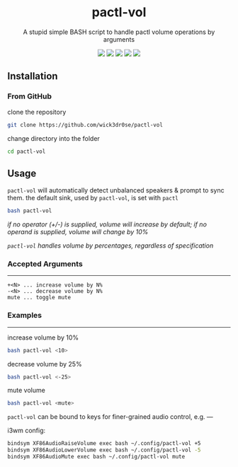 <div align="center">
<h1>pactl-vol</h1>
<p>A stupid simple BASH script to handle pactl volume operations by arguments</p>
<img src="https://img.shields.io/badge/Shell_Script-121011?logo=gnu-bash&logoColor=white"></img>
<img src="https://img.shields.io/badge/Made%20with-Bash-1f425f.svg"></img>  
<img src=https://img.shields.io/badge/Maintained%3F-yes-green.svg></img>
<img src="https://badge-size.herokuapp.com/wick3dr0se/pactl-vol/master/pactl-vol"></img>  
<a href="https://discord.gg/TstuWvDzXr">
<img src="https://discordapp.com/api/guilds/913584348937207839/widget.png?style=shield"/></a>
</div>

## Installation
### From GitHub
clone the repository
```bash
git clone https://github.com/wick3dr0se/pactl-vol
```
change directory into the folder
```bash
cd pactl-vol
```

## Usage
`pactl-vol` will automatically detect unbalanced speakers & prompt to sync them. the default sink, used by `pactl-vol`, is set with `pactl`
```bash
bash pactl-vol
```

*if no operator (+/-) is supplied, volume will increase by default; if no operand is supplied, volume will change by 10%*

*`pactl-vol` handles volume by percentages, regardless of specification*

### Accepted Arguments

---

```
+<N> ... increase volume by N%
-<N> ... decrease volume by N%
mute ... toggle mute
```

### Examples

---

increase volume by 10%
```bash
bash pactl-vol <10>
```
decrease volume by 25%
```bash
bash pactl-vol <-25>
```
mute volume
```bash
bash pactl-vol <mute>
```

`pactl-vol` can be bound to keys for finer-grained audio control, e.g. —

i3wm config:
```bash
bindsym XF86AudioRaiseVolume exec bash ~/.config/pactl-vol +5
bindsym XF86AudioLowerVolume exec bash ~/.config/pactl-vol -5
bindsym XF86AudioMute exec bash ~/.config/pactl-vol mute
```
